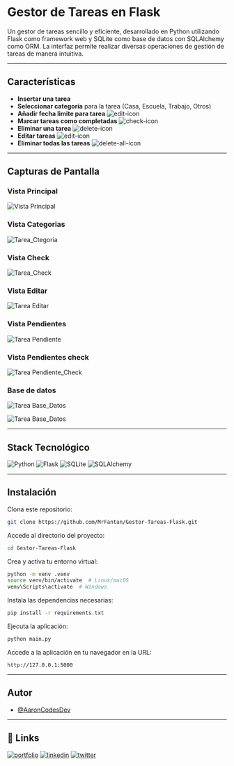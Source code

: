 # Gestor de Tareas en Flask

Un gestor de tareas sencillo y eficiente, desarrollado en Python utilizando Flask como framework web y SQLite como base de datos con SQLAlchemy como ORM. La interfaz permite realizar diversas operaciones de gestión de tareas de manera intuitiva.

---

## Características

- **Insertar una tarea**
- **Seleccionar categoría** para la tarea (Casa, Escuela, Trabajo, Otros)
- **Añadir fecha limite para tarea** ![edit-icon](https://img.shields.io/badge/-Calendario-orange?style=for-the-badge&logo=)
- **Marcar tareas como completadas** ![check-icon](https://img.shields.io/badge/-Check-28a745?style=for-the-badge&logo=)
- **Eliminar una tarea** ![delete-icon](https://img.shields.io/badge/-Eliminar-red?style=for-the-badge&logo=)
- **Editar tareas** ![edit-icon](https://img.shields.io/badge/-Editar-blue?style=for-the-badge&logo=)
- **Eliminar todas las tareas** ![delete-all-icon](https://img.shields.io/badge/-Eliminar_todas-red?style=for-the-badge&logo=)

---

## Capturas de Pantalla

### Vista Principal

![Vista Principal](/assets/principal.png)

### Vista Categorias

![Tarea_Ctegoria](/assets/categoria.png)

### Vista Check

![Tarea_Check](/assets/check.png)

### Vista Editar

![Tarea Editar](/assets/editar.png)

### Vista Pendientes

![Tarea Pendiente](/assets/pendientes.png)

### Vista Pendientes check

![Tarea Pendiente_Check](/assets/pendientes-check.png)

### Base de datos

![Tarea Base_Datos](/assets/db1.png)

![Tarea Base_Datos](/assets/db2.png)

---

## Stack Tecnológico

![Python](https://img.shields.io/badge/Python-3.x-3776AB?style=for-the-badge&logo=python&logoColor=white)
![Flask](https://img.shields.io/badge/Flask-3.0.3-000000?style=for-the-badge&logo=flask&logoColor=white)
![SQLite](https://img.shields.io/badge/SQLite-Database-003B57?style=for-the-badge&logo=sqlite&logoColor=white)
![SQLAlchemy](https://img.shields.io/badge/SQLAlchemy-ORM-CA4245?style=for-the-badge&logo=)

---

## Instalación

Clona este repositorio:

```bash
git clone https://github.com/MrFantan/Gestor-Tareas-Flask.git
```

Accede al directorio del proyecto:

```bash
cd Gestor-Tareas-Flask
```

Crea y activa tu entorno virtual:

```bash
python -m venv .venv
source venv/bin/activate  # Linux/macOS
venv\Scripts\activate  # Windows
```

Instala las dependencias necesarias:

```bash
pip install -r requirements.txt
```

Ejecuta la aplicación:

```bash
python main.py
```

Accede a la aplicación en tu navegador en la URL:

```
http://127.0.0.1:5000
```
---

## Autor

- [@AaronCodesDev](https://www.github.com/AaronCodesDev)

---

## 🔗 Links

[![portfolio](https://img.shields.io/badge/my_portfolio-000?style=for-the-badge&logo=ko-fi&logoColor=white)](https://github.com/MrFantan?tab=repositories/)
[![linkedin](https://img.shields.io/badge/linkedin-0A66C2?style=for-the-badge&logo=linkedin&logoColor=white)](https://www.linkedin.com/in/aaron-planas/)
[![twitter](https://img.shields.io/badge/twitter-1DA1F2?style=for-the-badge&logo=twitter&logoColor=white)](https://twitter.com/Fantan_)
